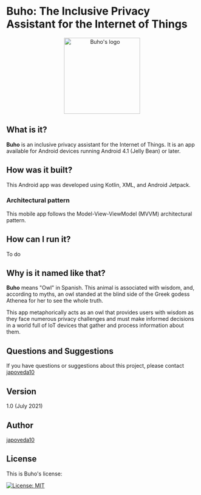 # Buho: The Inclusive Privacy Assistant for the Internet of Things

<p align="center">
  <img alt="Buho's logo" src="" height="200" width="200">
</p>

## What is it?

**Buho** is an inclusive privacy assistant for the Internet of Things. It is an app available for Android devices running Android 4.1 (Jelly Bean) or later.

## How was it built?

This Android app was developed using Kotlin, XML, and Android Jetpack.

### Architectural pattern

This mobile app follows the Model-View-ViewModel (MVVM) architectural pattern.

## How can I run it?

To do

## Why is it named like that?

**Buho** means "Owl" in Spanish. This animal is associated with wisdom, and, according to myths, an owl standed at the blind side of the Greek godess Athenea for her to see the whole truth.

This app metaphorically acts as an owl that provides users with wisdom as they face numerous privacy challenges and must make informed decisions in a world full of IoT devices that gather and process information about them.

## Questions and Suggestions

If you have questions or suggestions about this project, please contact [japoveda10](mailto:ja.poveda10@uniandes.edu.co)

## Version

1.0 (July 2021)

## Author

[japoveda10](https://github.com/japoveda10)

## License

This is Buho's license:

[![License: MIT](https://img.shields.io/badge/License-MIT-yellow.svg)](https://opensource.org/licenses/MIT)
